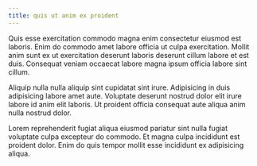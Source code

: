 ```yaml
---
title: quis ut anim ex proident
---
```


Quis esse exercitation commodo magna enim consectetur eiusmod est laboris. Enim do commodo amet labore officia ut culpa exercitation. Mollit anim sunt ex ut exercitation deserunt laboris deserunt cillum labore et est duis. Consequat veniam occaecat labore magna ipsum officia labore sint cillum.

Aliquip nulla nulla aliquip sint cupidatat sint irure. Adipisicing in duis adipisicing labore amet aute. Voluptate deserunt nostrud dolor elit irure labore id anim elit laboris. Ut proident officia consequat aute aliqua anim nulla nostrud dolor.

Lorem reprehenderit fugiat aliqua eiusmod pariatur sint nulla fugiat voluptate culpa excepteur do commodo. Et magna culpa incididunt est proident dolor. Enim do quis tempor mollit esse incididunt ex adipisicing aliqua.
